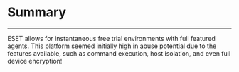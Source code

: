 # Summary

-----

ESET allows for instantaneous free trial environments with full featured agents. This platform seemed initially high in abuse potential due to the features available, such as command execution, host isolation, and even full device encryption!
